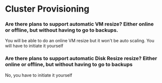 # Cluster Provisioning

### Are there plans to support automatic VM resize? Either online or offline, but without having to go to backups.

You will be able to do an online VM resize but it won't be auto scaling. 
You will have to initiate it yourself

### Are there plans to support automatic Disk Resize resize? Either online or offline, but without having to go to backups

No, you have to initiate it yourself
